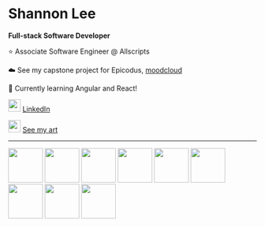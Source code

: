 # Shannon Lee
__Full-stack Software Developer__


⭐  Associate Software Engineer @ Allscripts

☁️ See my capstone project for Epicodus, [moodcloud](https://github.com/shanole/moodcloud)

🌱 Currently learning Angular and React!

<img height='25px' src="https://cdn.jsdelivr.net/gh/devicons/devicon/icons/linkedin/linkedin-original.svg" /> <a href='https://www.linkedin.com/in/shannonhjlee/'>LinkedIn</a>

<img height='25px' src='https://iconmonstr.com/wp-content/g/gd/makefg.php?i=../assets/preview/2016/png/iconmonstr-instagram-11.png&r=0&g=0&b=0' /> <a href='https://instagram.com/shan.draw'>See my art</a>

---

<p>
  <img width='70px' height = '70px' src="https://cdn.jsdelivr.net/gh/devicons/devicon/icons/javascript/javascript-original.svg" />
  <img width='70px' height = '70px' src="https://cdn.jsdelivr.net/gh/devicons/devicon/icons/react/react-original.svg" />
  <img width='70px' height='70px' src="https://cdn.jsdelivr.net/gh/devicons/devicon/icons/angularjs/angularjs-original.svg" />

  <img width='70px' height = '70px' src="https://cdn.jsdelivr.net/gh/devicons/devicon/icons/npm/npm-original-wordmark.svg" />


  <img width='70px' height = '70px' src="https://cdn.jsdelivr.net/gh/devicons/devicon/icons/dotnetcore/dotnetcore-original.svg" />

  <img width='70px' height = '70px' src="https://cdn.jsdelivr.net/gh/devicons/devicon/icons/mysql/mysql-original.svg" />
  
  <img width='70px' height = '70px' src="https://cdn.jsdelivr.net/gh/devicons/devicon/icons/html5/html5-original-wordmark.svg" />

  <img width='70px' height = '70px' src="https://cdn.jsdelivr.net/gh/devicons/devicon/icons/css3/css3-original-wordmark.svg" />
  <img width='70px' height = '70px' src="https://cdn.jsdelivr.net/gh/devicons/devicon/icons/bootstrap/bootstrap-plain.svg" />
</p>

